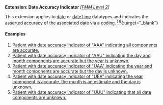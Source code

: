 **Extension: Date Accuracy Indicator** *[[FMM Level 2](guidance.html)]*

This extension applies to [date](http://hl7.org/fhir/datatypes.html#date) or [dateTime](http://hl7.org/fhir/datatypes.html#dateTime) datatypes and indicates the asserted accuracy of the associated date via a coding. [<sup>[1]</sup>](https://meteor.aihw.gov.au/content/index.phtml/itemId/294418){:target="_blank"}

#### Examples
1. [Patient with date accuracy indicator of "AAA" indicating all components are accurate.](Patient-DateAccuracyIndicatorAAAexample0.html)
1. [Patient with date accuracy indicator of "AAU" indicating the day and month components are accurate but the year is unknown.](Patient-DateAccuracyIndicatorAAUexample1.html)
1. [Patient with date accuracy indicator of "UAA" indicating the year and month components are accurate but the day is unknown.](Patient-DateAccuracyIndicatorUAAexample2.html)
1. [Patient with date accuracy indicator of "UEA" indicating the year component is accurate, the month is an estimate and the day is unknown.](Patient-DateAccuracyIndicatorUEAexample3.html)
1. [Patient with date accuracy indicator of "UUU" indicating that all date components are unknown.](Patient-DateAccuracyIndicatorUUUexample4.html)

